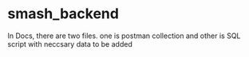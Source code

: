 # smash_backend
In Docs, there are two files. one is postman collection and other is SQL script with neccsary data to be added
